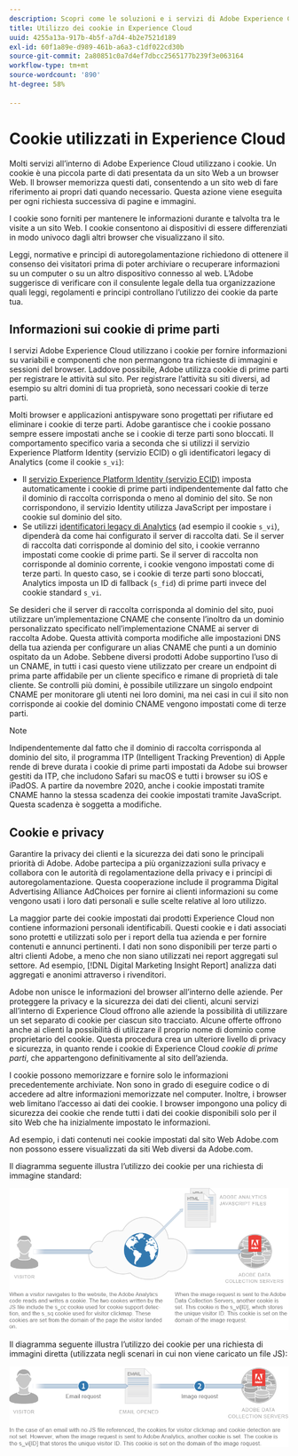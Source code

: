 ```yaml
---
description: Scopri come le soluzioni e i servizi di Adobe Experience Cloud utilizzano i cookie.
title: Utilizzo dei cookie in Experience Cloud
uuid: 4255a13a-917b-4b5f-a7d4-4b2e7521d189
exl-id: 60f1a89e-d989-461b-a6a3-c1df022cd30b
source-git-commit: 2a80851c0a7d4ef7dbcc2565177b239f3e063164
workflow-type: tm+mt
source-wordcount: '890'
ht-degree: 58%

---
```


# Cookie utilizzati in Experience Cloud

Molti servizi all’interno di Adobe Experience Cloud utilizzano i cookie. Un cookie è una piccola parte di dati presentata da un sito Web a un browser Web. Il browser memorizza questi dati, consentendo a un sito web di fare riferimento ai propri dati quando necessario. Questa azione viene eseguita per ogni richiesta successiva di pagine e immagini.

I cookie sono forniti per mantenere le informazioni durante e talvolta tra le visite a un sito Web. I cookie consentono ai dispositivi di essere differenziati in modo univoco dagli altri browser che visualizzano il sito.

Leggi, normative e principi di autoregolamentazione richiedono di ottenere il consenso dei visitatori prima di poter archiviare o recuperare informazioni su un computer o su un altro dispositivo connesso al web. L’Adobe suggerisce di verificare con il consulente legale della tua organizzazione quali leggi, regolamenti e principi controllano l’utilizzo dei cookie da parte tua.

## Informazioni sui cookie di prime parti

I servizi Adobe Experience Cloud utilizzano i cookie per fornire informazioni su variabili e componenti che non permangono tra richieste di immagini e sessioni del browser. Laddove possibile, Adobe utilizza cookie di prime parti per registrare le attività sul sito. Per registrare l’attività su siti diversi, ad esempio su altri domini di tua proprietà, sono necessari cookie di terze parti.

Molti browser e applicazioni antispyware sono progettati per rifiutare ed eliminare i cookie di terze parti. Adobe garantisce che i cookie possano sempre essere impostati anche se i cookie di terze parti sono bloccati. Il comportamento specifico varia a seconda che si utilizzi il servizio Experience Platform Identity (servizio ECID) o gli identificatori legacy di Analytics (come il cookie `s_vi`):

* Il [servizio Experience Platform Identity (servizio ECID)](https://experienceleague.adobe.com/docs/id-service/using/intro/overview.html?lang=it) imposta automaticamente i cookie di prime parti indipendentemente dal fatto che il dominio di raccolta corrisponda o meno al dominio del sito. Se non corrispondono, il servizio Identity utilizza JavaScript per impostare i cookie sul dominio del sito.
* Se utilizzi [identificatori legacy di Analytics](analytics.md) (ad esempio il cookie `s_vi`), dipenderà da come hai configurato il server di raccolta dati. Se il server di raccolta dati corrisponde al dominio del sito, i cookie verranno impostati come cookie di prime parti. Se il server di raccolta non corrisponde al dominio corrente, i cookie vengono impostati come di terze parti. In questo caso, se i cookie di terze parti sono bloccati, Analytics imposta un ID di fallback (`s_fid`) di prime parti invece del cookie standard `s_vi`.

Se desideri che il server di raccolta corrisponda al dominio del sito, puoi utilizzare un’implementazione CNAME che consente l’inoltro da un dominio personalizzato specificato nell’implementazione CNAME ai server di raccolta Adobe. Questa attività comporta modifiche alle impostazioni DNS della tua azienda per configurare un alias CNAME che punti a un dominio ospitato da un Adobe. Sebbene diversi prodotti Adobe supportino l’uso di un CNAME, in tutti i casi questo viene utilizzato per creare un endpoint di prima parte affidabile per un cliente specifico e rimane di proprietà di tale cliente. Se controlli più domini, è possibile utilizzare un singolo endpoint CNAME per monitorare gli utenti nei loro domini, ma nei casi in cui il sito non corrisponde ai cookie del dominio CNAME vengono impostati come di terze parti.

>[!NOTE]
>
>Indipendentemente dal fatto che il dominio di raccolta corrisponda al dominio del sito, il programma ITP (Intelligent Tracking Prevention) di Apple rende di breve durata i cookie di prime parti impostati da Adobe sui browser gestiti da ITP, che includono Safari su macOS e tutti i browser su iOS e iPadOS. A partire da novembre 2020, anche i cookie impostati tramite CNAME hanno la stessa scadenza dei cookie impostati tramite JavaScript. Questa scadenza è soggetta a modifiche.

## Cookie e privacy

Garantire la privacy dei clienti e la sicurezza dei dati sono le principali priorità di Adobe. Adobe partecipa a più organizzazioni sulla privacy e collabora con le autorità di regolamentazione della privacy e i principi di autoregolamentazione. Questa cooperazione include il programma Digital Advertising Alliance AdChoices per fornire ai clienti informazioni su come vengono usati i loro dati personali e sulle scelte relative al loro utilizzo.

La maggior parte dei cookie impostati dai prodotti Experience Cloud non contiene informazioni personali identificabili. Questi cookie e i dati associati sono protetti e utilizzati solo per i report della tua azienda e per fornire contenuti e annunci pertinenti. I dati non sono disponibili per terze parti o altri clienti Adobe, a meno che non siano utilizzati nei report aggregati sul settore. Ad esempio, [!DNL Digital Marketing Insight Report] analizza dati aggregati e anonimi attraverso i rivenditori.

Adobe non unisce le informazioni del browser all’interno delle aziende. Per proteggere la privacy e la sicurezza dei dati dei clienti, alcuni servizi all’interno di Experience Cloud offrono alle aziende la possibilità di utilizzare un set separato di cookie per ciascun sito tracciato. Alcune offerte offrono anche ai clienti la possibilità di utilizzare il proprio nome di dominio come proprietario del cookie. Questa procedura crea un ulteriore livello di privacy e sicurezza, in quanto rende i cookie di Experience Cloud *cookie di prime parti*, che appartengono definitivamente al sito dell’azienda.

I cookie possono memorizzare e fornire solo le informazioni precedentemente archiviate. Non sono in grado di eseguire codice o di accedere ad altre informazioni memorizzate nel computer. Inoltre, i browser web limitano l’accesso ai dati dei cookie. I browser impongono una policy di sicurezza dei cookie che rende tutti i dati dei cookie disponibili solo per il sito Web che ha inizialmente impostato le informazioni.

Ad esempio, i dati contenuti nei cookie impostati dal sito Web Adobe.com non possono essere visualizzati da siti Web diversi da Adobe.com.

Il diagramma seguente illustra l’utilizzo dei cookie per una richiesta di immagine standard:

![Utilizzo di cookie per una richiesta immagine standard](assets/CookiesProcessGraphic-01.png)

Il diagramma seguente illustra l’utilizzo dei cookie per una richiesta di immagini diretta (utilizzata negli scenari in cui non viene caricato un file JS):

![Utilizzo di cookie per una richiesta immagine diretta](assets/CookiesProcessGraphic2.png)
